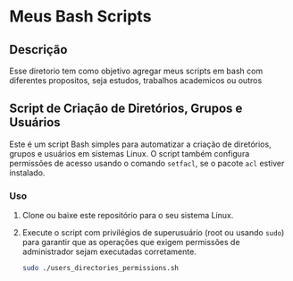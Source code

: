 # Meus Bash Scripts
## Descrição
Esse diretorio tem como objetivo agregar meus scripts em bash com diferentes propositos, seja estudos, trabalhos academicos ou outros

## Script de Criação de Diretórios, Grupos e Usuários

Este é um script Bash simples para automatizar a criação de diretórios, grupos e usuários em sistemas Linux. O script também configura permissões de acesso usando o comando `setfacl`, se o pacote `acl` estiver instalado.

### Uso

1. Clone ou baixe este repositório para o seu sistema Linux.

2. Execute o script com privilégios de superusuário (root ou usando `sudo`) para garantir que as operações que exigem permissões de administrador sejam executadas corretamente.

   ```bash
   sudo ./users_directories_permissions.sh